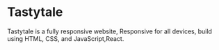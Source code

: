 # Tastytale
Tastytale is a fully responsive website, Responsive for all devices, build using HTML, CSS, and JavaScript,React.
